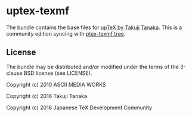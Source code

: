 # uptex-texmf

The bundle contains the base files for [upTeX by Takuji Tanaka](http://www.t-lab.opal.ne.jp/tex/uptex_en.html).
This is a community edition syncing with [ptex-texmf tree](https://github.com/texjporg/ptex-texmf).

## License

The bundle may be distributed and/or modified under the terms of
the 3-clause BSD license (see LICENSE).

Copyright (c) 2010 ASCII MEDIA WORKS

Copyright (c) 2016 Takuji Tanaka

Copyright (c) 2016 Japanese TeX Development Community
